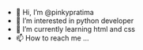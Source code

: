 - 👋 Hi, I’m @pinkypratima
- 👀 I’m interested in python developer 
- 🌱 I’m currently learning html and css 
- 📫 How to reach me ...

<!---
pinkypratima/pinkypratima is a ✨ special ✨ repository because its `README.md` (this file) appears on your GitHub profile.
You can click the Preview link to take a look at your changes.
--->
